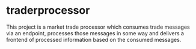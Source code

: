 # traderprocessor
This project is a market trade processor which consumes trade messages via an endpoint, processes those messages in some way and delivers a frontend of processed information based on the consumed messages.
